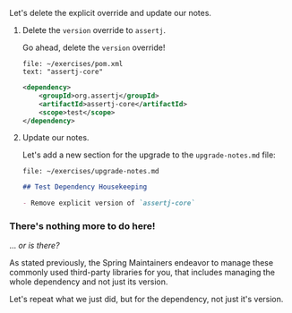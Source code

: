 Let's delete the explicit override and update our notes.

1. Delete the `version` override to `assertj`.

   Go ahead, delete the `version` override!

   ```editor:select-matching-text
   file: ~/exercises/pom.xml
   text: "assertj-core"
   ```

   ```xml
   <dependency>
       <groupId>org.assertj</groupId>
       <artifactId>assertj-core</artifactId>
       <scope>test</scope>
   </dependency>
   ```

1. Update our notes.

   Let's add a new section for the upgrade to the `upgrade-notes.md` file:

   ```editor:open-file
   file: ~/exercises/upgrade-notes.md
   ```

   ```markdown
   ## Test Dependency Housekeeping

   - Remove explicit version of `assertj-core`
   ```

### There's nothing more to do here!

... _or is there?_

As stated previously, the Spring Maintainers endeavor to manage these commonly used third-party libraries for you, that includes managing the whole dependency and not just its version.

Let's repeat what we just did, but for the dependency, not just it's version.
